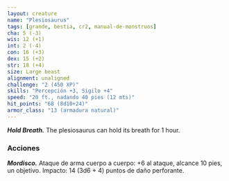 ```yaml
---
layout: creature
name: "Plesiosaurus"
tags: [grande, bestia, cr2, manual-de-monstruos]
cha: 5 (-3)
wis: 12 (+1)
int: 2 (-4)
con: 16 (+3)
dex: 15 (+2)
str: 18 (+4)
size: Large beast
alignment: unaligned
challenge: "2 (450 XP)"
skills: "Percepción +3, Sigilo +4"
speed: "20 ft., nadando 40 pies (12 mts)"
hit_points: "68 (8d10+24)"
armor_class: "13 (armadura natural)"
---
```


***Hold Breath.*** The plesiosaurus can hold its breath for 1 hour.

### Acciones

***Mordisco.*** Ataque de arma cuerpo a cuerpo: +6 al ataque, alcance 10 pies, un objetivo. Impacto: 14 (3d6 + 4) puntos de daño perforante.